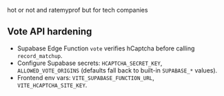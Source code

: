 hot or not and ratemyprof but for tech companies

## Vote API hardening

- Supabase Edge Function `vote` verifies hCaptcha before calling `record_matchup`.
- Configure Supabase secrets: `HCAPTCHA_SECRET_KEY`, `ALLOWED_VOTE_ORIGINS` (defaults fall back to built-in `SUPABASE_*` values).
- Frontend env vars: `VITE_SUPABASE_FUNCTION_URL`, `VITE_HCAPTCHA_SITE_KEY`.
